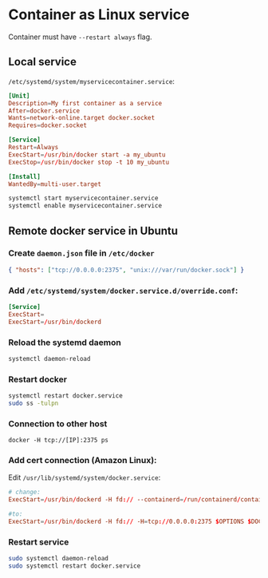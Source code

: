 # Container as Linux service

Container must have `--restart always` flag.

## Local service

`/etc/systemd/system/myservicecontainer.service`:

```toml
[Unit]
Description=My first container as a service
After=docker.service
Wants=network-online.target docker.socket
Requires=docker.socket

[Service]
Restart=Always
ExecStart=/usr/bin/docker start -a my_ubuntu
ExecStop=/usr/bin/docker stop -t 10 my_ubuntu

[Install]
WantedBy=multi-user.target
```

```sh
systemctl start myservicecontainer.service
systemctl enable myservicecontainer.service
```

## Remote docker service in Ubuntu

### Create `daemon.json` file in `/etc/docker`

```json
{ "hosts": ["tcp://0.0.0.0:2375", "unix:///var/run/docker.sock"] }
```

### Add `/etc/systemd/system/docker.service.d/override.conf`:

```toml
[Service]
ExecStart=
ExecStart=/usr/bin/dockerd
```

### Reload the systemd daemon

```sh
systemctl daemon-reload
```

### Restart docker

```sh
systemctl restart docker.service
sudo ss -tulpn
```

### Connection to other host

```
docker -H tcp://[IP]:2375 ps
```

### Add cert connection (Amazon Linux):

Edit `/usr/lib/systemd/system/docker.service`:

```toml
# change:
ExecStart=/usr/bin/dockerd -H fd:// --containerd=/run/containerd/containerd.sock $OPTIONS $DOCKER_STORAGE_OPTIONS $DOCKER_ADD_RUNTIMES

#to:
ExecStart=/usr/bin/dockerd -H fd:// -H=tcp://0.0.0.0:2375 $OPTIONS $DOCKER_STORAGE_OPTIONS $DOCKER_ADD_RUNTIMES
```

### Restart service

```sh
sudo systemctl daemon-reload
sudo systemctl restart docker.service
```
